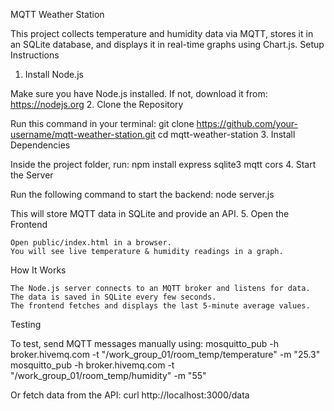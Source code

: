 MQTT Weather Station

This project collects temperature and humidity data via MQTT, stores it in an SQLite database, and displays it in real-time graphs using Chart.js.
Setup Instructions
1. Install Node.js

Make sure you have Node.js installed. If not, download it from:
https://nodejs.org
2. Clone the Repository

Run this command in your terminal:
git clone https://github.com/your-username/mqtt-weather-station.git
cd mqtt-weather-station
3. Install Dependencies

Inside the project folder, run:
npm install express sqlite3 mqtt cors
4. Start the Server

Run the following command to start the backend:
node server.js

This will store MQTT data in SQLite and provide an API.
5. Open the Frontend

    Open public/index.html in a browser.
    You will see live temperature & humidity readings in a graph.

How It Works

    The Node.js server connects to an MQTT broker and listens for data.
    The data is saved in SQLite every few seconds.
    The frontend fetches and displays the last 5-minute average values.

Testing

To test, send MQTT messages manually using:
mosquitto_pub -h broker.hivemq.com -t "/work_group_01/room_temp/temperature" -m "25.3"
mosquitto_pub -h broker.hivemq.com -t "/work_group_01/room_temp/humidity" -m "55"

Or fetch data from the API:
curl http://localhost:3000/data
